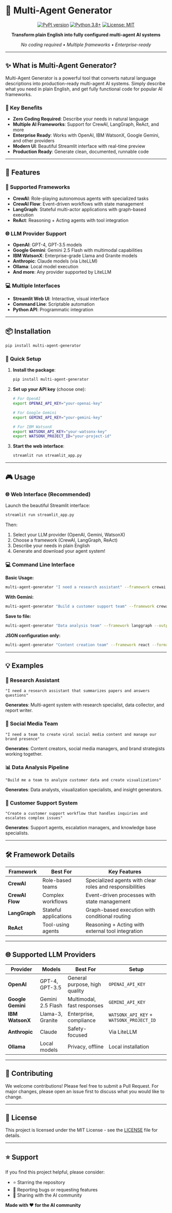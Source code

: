 # 🤖 Multi-Agent Generator

<div align="center">

[![PyPI version](https://badge.fury.io/py/multi-agent-generator.svg)](https://pypi.org/project/multi-agent-generator/)
[![Python 3.8+](https://img.shields.io/badge/python-3.8+-blue.svg)](https://www.python.org/downloads/)
[![License: MIT](https://img.shields.io/badge/License-MIT-yellow.svg)](https://opensource.org/licenses/MIT)

**Transform plain English into fully configured multi-agent AI systems**

*No coding required • Multiple frameworks • Enterprise-ready*

</div>

---

## ✨ What is Multi-Agent Generator?

Multi-Agent Generator is a powerful tool that converts natural language descriptions into production-ready multi-agent AI systems. Simply describe what you need in plain English, and get fully functional code for popular AI frameworks.

### 🎯 Key Benefits
- **Zero Coding Required**: Describe your needs in natural language
- **Multiple AI Frameworks**: Support for CrewAI, LangGraph, ReAct, and more
- **Enterprise Ready**: Works with OpenAI, IBM WatsonX, Google Gemini, and other providers
- **Modern UI**: Beautiful Streamlit interface with real-time preview
- **Production Ready**: Generate clean, documented, runnable code

---

## 🚀 Features

### 🔧 Supported Frameworks
- **CrewAI**: Role-playing autonomous agents with specialized tasks
- **CrewAI Flow**: Event-driven workflows with state management
- **LangGraph**: Stateful multi-actor applications with graph-based execution
- **ReAct**: Reasoning + Acting agents with tool integration

### 🌐 LLM Provider Support
- **OpenAI**: GPT-4, GPT-3.5 models
- **Google Gemini**: Gemini 2.5 Flash with multimodal capabilities
- **IBM WatsonX**: Enterprise-grade Llama and Granite models
- **Anthropic**: Claude models (via LiteLLM)
- **Ollama**: Local model execution
- **And more**: Any provider supported by LiteLLM

### 💻 Multiple Interfaces
- **Streamlit Web UI**: Interactive, visual interface
- **Command Line**: Scriptable automation
- **Python API**: Programmatic integration

---

## 📦 Installation

```bash
pip install multi-agent-generator
```

### 🔧 Quick Setup

1. **Install the package**:
   ```bash
   pip install multi-agent-generator
   ```

2. **Set up your API key** (choose one):
   ```bash
   # For OpenAI
   export OPENAI_API_KEY="your-openai-key"
   
   # For Google Gemini
   export GEMINI_API_KEY="your-gemini-key"
   
   # For IBM WatsonX
   export WATSONX_API_KEY="your-watsonx-key"
   export WATSONX_PROJECT_ID="your-project-id"
   ```

3. **Start the web interface**:
   ```bash
   streamlit run streamlit_app.py
   ```

---

## 🎮 Usage

### 🌐 Web Interface (Recommended)

Launch the beautiful Streamlit interface:

```bash
streamlit run streamlit_app.py
```

Then:
1. Select your LLM provider (OpenAI, Gemini, WatsonX)
2. Choose a framework (CrewAI, LangGraph, ReAct)
3. Describe your needs in plain English
4. Generate and download your agent system!

### 💻 Command Line Interface

**Basic Usage:**
```bash
multi-agent-generator "I need a research assistant" --framework crewai
```

**With Gemini:**
```bash
multi-agent-generator "Build a customer support team" --framework crewai --provider gemini
```

**Save to file:**
```bash
multi-agent-generator "Data analysis team" --framework langgraph --output my_agents.py
```

**JSON configuration only:**
```bash
multi-agent-generator "Content creation team" --framework react --format json
```

---

## 💡 Examples

### 🔬 Research Assistant
```
"I need a research assistant that summarizes papers and answers questions"
```
**Generates**: Multi-agent system with research specialist, data collector, and report writer.

### 📱 Social Media Team
```
"I need a team to create viral social media content and manage our brand presence"
```
**Generates**: Content creators, social media managers, and brand strategists working together.

### 📊 Data Analysis Pipeline
```
"Build me a team to analyze customer data and create visualizations"
```
**Generates**: Data analysts, visualization specialists, and insight generators.

### 🎯 Customer Support System
```
"Create a customer support workflow that handles inquiries and escalates complex issues"
```
**Generates**: Support agents, escalation managers, and knowledge base specialists.

---

## 🛠️ Framework Details

| Framework | Best For | Key Features |
|-----------|----------|--------------|
| **CrewAI** | Role-based teams | Specialized agents with clear roles and responsibilities |
| **CrewAI Flow** | Complex workflows | Event-driven processes with state management |
| **LangGraph** | Stateful applications | Graph-based execution with conditional routing |
| **ReAct** | Tool-using agents | Reasoning + Acting with external tool integration |

---

## 🌐 Supported LLM Providers

| Provider | Models | Best For | Setup |
|----------|--------|----------|-------|
| **OpenAI** | GPT-4, GPT-3.5 | General purpose, high quality | `OPENAI_API_KEY` |
| **Google Gemini** | Gemini 2.5 Flash | Multimodal, fast responses | `GEMINI_API_KEY` |
| **IBM WatsonX** | Llama-3, Granite | Enterprise, compliance | `WATSONX_API_KEY` + `WATSONX_PROJECT_ID` |
| **Anthropic** | Claude | Safety-focused | Via LiteLLM |
| **Ollama** | Local models | Privacy, offline | Local installation |

---

## 🤝 Contributing

We welcome contributions! Please feel free to submit a Pull Request. For major changes, please open an issue first to discuss what you would like to change.

---

## 📄 License

This project is licensed under the MIT License - see the [LICENSE](LICENSE) file for details.

---

## ⭐ Support

If you find this project helpful, please consider:
- ⭐ Starring the repository
- 🐛 Reporting bugs or requesting features
- 🔄 Sharing with the AI community

**Made with ❤️ for the AI community**
